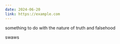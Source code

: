 ```yaml
---
date: 2024-06-20
link: https://example.com
---
```

something to do with the nature of truth and falsehood

swaws